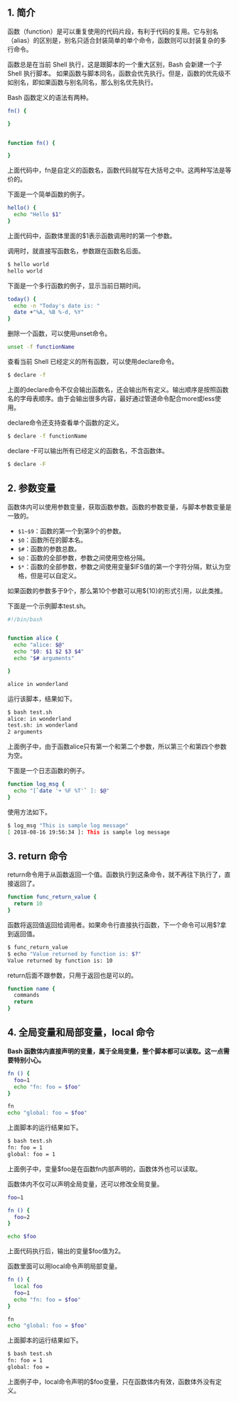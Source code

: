 ## 1. 简介

函数（function）是可以重复使用的代码片段，有利于代码的复用。它与别名（alias）的区别是，别名只适合封装简单的单个命令，函数则可以封装复杂的多行命令。

函数总是在当前 Shell 执行，这是跟脚本的一个重大区别，Bash 会新建一个子 Shell 执行脚本。
如果函数与脚本同名，函数会优先执行。但是，函数的优先级不如别名，即如果函数与别名同名，那么别名优先执行。

Bash 函数定义的语法有两种。

```bash
fn() {

}


function fn() {

}
```

上面代码中，fn是自定义的函数名，函数代码就写在大括号之中。这两种写法是等价的。

下面是一个简单函数的例子。

```bash
hello() {
  echo "Hello $1"
}
```

上面代码中，函数体里面的$1表示函数调用时的第一个参数。

调用时，就直接写函数名，参数跟在函数名后面。

```bash
$ hello world
hello world
```

下面是一个多行函数的例子，显示当前日期时间。

```bash
today() {
  echo -n "Today's date is: "
  date +"%A, %B %-d, %Y"
}
```

删除一个函数，可以使用unset命令。

```bash
unset -f functionName
```

查看当前 Shell 已经定义的所有函数，可以使用declare命令。

```bash
$ declare -f
```

上面的declare命令不仅会输出函数名，还会输出所有定义。输出顺序是按照函数名的字母表顺序。由于会输出很多内容，最好通过管道命令配合more或less使用。

declare命令还支持查看单个函数的定义。

```bash
$ declare -f functionName
```

declare -F可以输出所有已经定义的函数名，不含函数体。

```bash
$ declare -F
```

## 2. 参数变量

函数体内可以使用参数变量，获取函数参数。函数的参数变量，与脚本参数变量是一致的。

* `$1~$9`：函数的第一个到第9个的参数。
* `$0`：函数所在的脚本名。
* `$#`：函数的参数总数。
* `$@`：函数的全部参数，参数之间使用空格分隔。
* `$*`：函数的全部参数，参数之间使用变量$IFS值的第一个字符分隔，默认为空格，但是可以自定义。

如果函数的参数多于9个，那么第10个参数可以用${10}的形式引用，以此类推。

下面是一个示例脚本test.sh。

```bash
#!/bin/bash


function alice {
  echo "alice: $@"
  echo "$0: $1 $2 $3 $4"
  echo "$# arguments"

}

alice in wonderland
```

运行该脚本，结果如下。

```bash
$ bash test.sh
alice: in wonderland
test.sh: in wonderland
2 arguments
```

上面例子中，由于函数alice只有第一个和第二个参数，所以第三个和第四个参数为空。

下面是一个日志函数的例子。

```bash
function log_msg {
  echo "[`date '+ %F %T'` ]: $@"
}
```

使用方法如下。

```bash
$ log_msg "This is sample log message"
[ 2018-08-16 19:56:34 ]: This is sample log message
```

## 3. return 命令

return命令用于从函数返回一个值。函数执行到这条命令，就不再往下执行了，直接返回了。

```bash
function func_return_value {
  return 10
}
```

函数将返回值返回给调用者。如果命令行直接执行函数，下一个命令可以用$?拿到返回值。

```bash
$ func_return_value
$ echo "Value returned by function is: $?"
Value returned by function is: 10
```

return后面不跟参数，只用于返回也是可以的。

```bash
function name {
  commands
  return
}
```

## 4. 全局变量和局部变量，local 命令

**Bash 函数体内直接声明的变量，属于全局变量，整个脚本都可以读取。这一点需要特别小心。**

```bash
fn () {
  foo=1
  echo "fn: foo = $foo"
}

fn
echo "global: foo = $foo"
```

上面脚本的运行结果如下。

```bash
$ bash test.sh
fn: foo = 1
global: foo = 1
```

上面例子中，变量$foo是在函数fn内部声明的，函数体外也可以读取。

函数体内不仅可以声明全局变量，还可以修改全局变量。

```bash
foo=1

fn () {
  foo=2
}

echo $foo
```

上面代码执行后，输出的变量$foo值为2。

函数里面可以用local命令声明局部变量。


```bash
fn () {
  local foo
  foo=1
  echo "fn: foo = $foo"
}

fn
echo "global: foo = $foo"
```

上面脚本的运行结果如下。

```bash
$ bash test.sh
fn: foo = 1
global: foo =
```

上面例子中，local命令声明的$foo变量，只在函数体内有效，函数体外没有定义。

